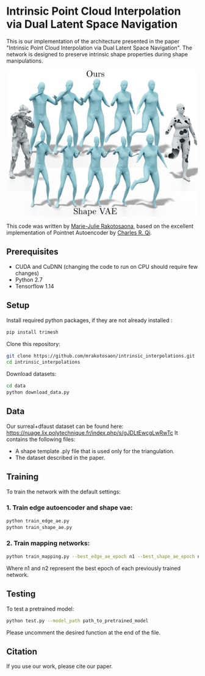 # Intrinsic Point Cloud Interpolation via Dual Latent Space Navigation
This is our implementation of the architecture presented in the paper "Intrinsic Point Cloud Interpolation via Dual Latent Space Navigation". The network is designed to preserve intrinsic shape properties during shape manipulations.


<p align="center">
<img src="img/teaser_intrinsic.png" width="500">
</p>


This code was written by [Marie-Julie Rakotosaona](http://www.lix.polytechnique.fr/Labo/Marie-Julie.RAKOTOSAONA/), based on the excellent implementation of Pointnet Autoencoder by [Charles R. Qi](https://web.stanford.edu/~rqi/).

## Prerequisites
* CUDA and CuDNN (changing the code to run on CPU should require few changes)
* Python 2.7
* Tensorflow 1.14

## Setup
Install required python packages, if they are not already installed :
``` bash
pip install trimesh
```


Clone this repository:
``` bash
git clone https://github.com/mrakotosaon/intrinsic_interpolations.git
cd intrinsic_interpolations
```


Download datasets:
``` bash
cd data
python download_data.py
```


 ## Data

Our surreal+dfaust dataset can be found here: https://nuage.lix.polytechnique.fr/index.php/s/gJDLtEwcgLwRwTc
It contains the following files:
- A shape template .ply file that is used only for the triangulation.
- The dataset described in the paper.


## Training
To train the network with the default settings:
### 1. Train edge autoencoder and shape vae:
``` bash
python train_edge_ae.py
python train_shape_ae.py
```
### 2. Train mapping networks:

``` bash
python train_mapping.py --best_edge_ae_epoch n1 --best_shape_ae_epoch n2
```

Where n1 and n2 represent the best epoch of each previously trained network.

## Testing

To test a pretrained model:
``` bash
python test.py --model_path path_to_pretrained_model
```
Please uncomment the desired function at the end of the file.

## Citation
If you use our work, please cite our paper.
